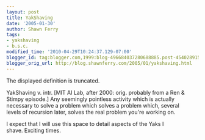 ```yaml
---
layout: post
title: YakShaving
date: '2005-01-30'
author: Shawn Ferry
tags:
- yakshaving
- b.s.c.
modified_time: '2010-04-29T10:24:37.129-07:00'
blogger_id: tag:blogger.com,1999:blog-496684037280688885.post-4540289157625796036
blogger_orig_url: http://blog.shawnferry.com/2005/01/yakshaving.html
---
```


The displayed definition is truncated.  
  
YakShaving v. intr. [MIT AI Lab, after 2000: orig. probably from a Ren &amp;  
Stimpy episode.] Any seemingly pointless activity which is actually  
necessary to solve a problem which solves a problem which, several  
levels of recursion later, solves the real problem you're working on.  
  
I expect that I will use this space to detail aspects of the Yaks I  
shave. Exciting times.  
  
